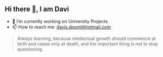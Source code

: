 ## Hi there 👋, I am Davi

- 🔭 I’m currently working on University Projects
- 📫 How to reach me: [davis.dpont@hotmail.com](mailto:davis.dpont@hotmail.com)

> Always learning, because intellectual growth should commence at birth and cease only at death, and the important thing is not to stop questioning.

<!-- Always learning, because growth comes from challenges, and challenges are only overcome whith the seek and persistence.

**davi-sdp/davi-sdp** is a ✨ _special_ ✨ repository because its `README.md` (this file) appears on your GitHub profile.

Here are some ideas to get you started:

- 🔭 I’m currently working on ...
- 🌱 I’m currently learning ...
- 👯 I’m looking to collaborate on ...
- 🤔 I’m looking for help with ...
- 💬 Ask me about ...
- 📫 How to reach me: ...
- 😄 Pronouns: ...
- ⚡ Fun fact: ...
-->

